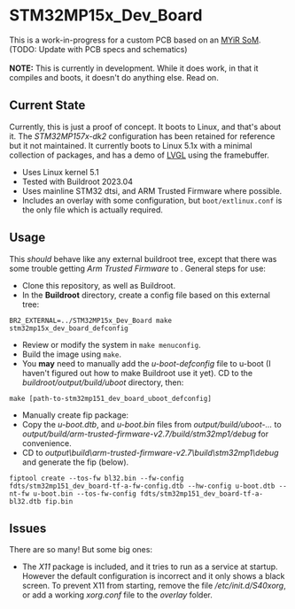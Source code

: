 # STM32MP15x_Dev_Board
This is a work-in-progress for a custom PCB based on an [MYiR SoM](https://www.myirtech.com/list.asp?id=658). (TODO: Update with PCB specs and schematics)<br />
<br />
**NOTE:** This is currently in development. While it does work, in that it compiles and boots, it doesn't do anything else. Read on.

## Current State
Currently, this is just a proof of concept. It boots to Linux, and that's about it. The *STM32MP157x-dk2* configuration has been retained for reference but it not maintained. It currently boots to Linux 5.1x with a minimal collection of packages, and has a demo of [LVGL](https://github.com/lvgl/lv_port_linux_frame_buffer) using the framebuffer.
* Uses Linux kernel 5.1
* Tested with Buildroot 2023.04
* Uses mainline STM32 dtsi, and ARM Trusted Firmware where possible.
* Includes an overlay with some configuration, but ```boot/extlinux.conf``` is the only file which is actually required.

## Usage
This *should* behave like any external buildroot tree, except that there was some trouble getting *Arm Trusted Firmware* to . General steps for use:
* Clone this repository, as well as Buildroot.
* In the **Buildroot** directory, create a config file based on this external tree:
```
BR2_EXTERNAL=../STM32MP15x_Dev_Board make stm32mp15x_dev_board_defconfig
```
* Review or modify the system in ```make menuconfig```.
* Build the image using ```make```.
* You **may** need to manually add the *u-boot-defconfig* file to u-boot (I haven't figured out how to make Buildroot use it yet). CD to the *buildroot/output/build/uboot* directory, then:
```
make [path-to-stm32mp151_dev_board_uboot_defconfig]
```
* Manually create fip package:
 * Copy the *u-boot.dtb*, and *u-boot.bin* files from *output/build/uboot-...* to *output/build/arm-trusted-firmware-v2.7/build/stm32mp1/debug* for convenience.
 * CD to *output\build\arm-trusted-firmware-v2.7\build\stm32mp1\debug* and generate the fip (below).
```
fiptool create --tos-fw bl32.bin --fw-config fdts/stm32mp151_dev_board-tf-a-fw-config.dtb --hw-config u-boot.dtb --nt-fw u-boot.bin --tos-fw-config fdts/stm32mp151_dev_board-tf-a-bl32.dtb fip.bin
```

## Issues
There are so many! But some big ones:
* The *X11* package is included, and it tries to run as a service at startup. However the default configuration is incorrect and it only shows a black screen. To prevent X11 from starting, remove the file */etc/init.d/S40xorg*, or add a working *xorg.conf* file to the *overlay* folder.